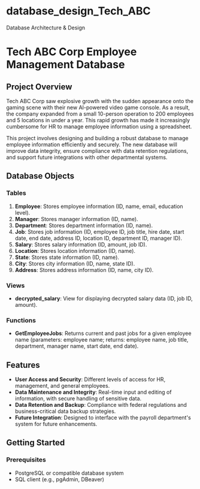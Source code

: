 # database_design_Tech_ABC
Database Architecture &amp; Design

# Tech ABC Corp Employee Management Database


## Project Overview

Tech ABC Corp saw explosive growth with the sudden appearance onto the gaming scene with their new AI-powered video game console. As a result, the company expanded from a small 10-person operation to 200 employees and 5 locations in under a year. This rapid growth has made it increasingly cumbersome for HR to manage employee information using a spreadsheet.

This project involves designing and building a robust database to manage employee information efficiently and securely. The new database will improve data integrity, ensure compliance with data retention regulations, and support future integrations with other departmental systems.

## Database Objects

### Tables

1. **Employee**: Stores employee information (ID, name, email, education level).
2. **Manager**: Stores manager information (ID, name).
3. **Department**: Stores department information (ID, name).
4. **Job**: Stores job information (ID, employee ID, job title, hire date, start date, end date, address ID, location ID, department ID, manager ID).
5. **Salary**: Stores salary information (ID, amount, job ID).
6. **Location**: Stores location information (ID, name).
7. **State**: Stores state information (ID, name).
8. **City**: Stores city information (ID, name, state ID).
9. **Address**: Stores address information (ID, name, city ID).

### Views

- **decrypted_salary**: View for displaying decrypted salary data (ID, job ID, amount).

### Functions

- **GetEmployeeJobs**: Returns current and past jobs for a given employee name (parameters: employee name; returns: employee name, job title, department, manager name, start date, end date).

## Features

- **User Access and Security**: Different levels of access for HR, management, and general employees.
- **Data Maintenance and Integrity**: Real-time input and editing of information, with secure handling of sensitive data.
- **Data Retention and Backup**: Compliance with federal regulations and business-critical data backup strategies.
- **Future Integration**: Designed to interface with the payroll department's system for future enhancements.

## Getting Started

### Prerequisites

- PostgreSQL or compatible database system
- SQL client (e.g., pgAdmin, DBeaver)


